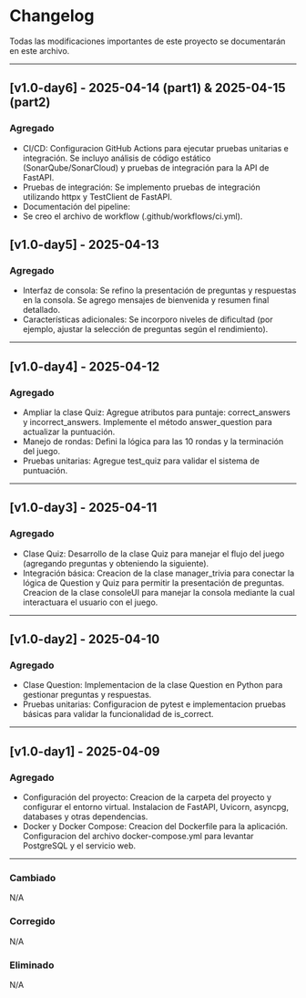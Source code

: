 # Changelog

Todas las modificaciones importantes de este proyecto se documentarán en este archivo.

---
## [v1.0-day6] - 2025-04-14 (part1) & 2025-04-15 (part2)

### Agregado
- CI/CD:
    Configuracion GitHub Actions para ejecutar pruebas unitarias e integración.
    Se incluyo análisis de código estático (SonarQube/SonarCloud) y pruebas de integración para la API de FastAPI.
- Pruebas de integración:
    Se implemento pruebas de integración utilizando httpx y TestClient de FastAPI.
- Documentación del pipeline:
- Se creo el archivo de workflow (.github/workflows/ci.yml).

## [v1.0-day5] - 2025-04-13

### Agregado
- Interfaz de consola:
    Se refino la presentación de preguntas y respuestas en la consola.
    Se agrego mensajes de bienvenida y resumen final detallado.
- Características adicionales:
    Se incorporo niveles de dificultad (por ejemplo, ajustar la selección de preguntas según el rendimiento).
---

## [v1.0-day4] - 2025-04-12

### Agregado
- Ampliar la clase Quiz:
    Agregue atributos para puntaje: correct_answers y incorrect_answers.
    Implemente el método answer_question para actualizar la puntuación.
- Manejo de rondas:
    Defini la lógica para las 10 rondas y la terminación del juego.
- Pruebas unitarias:
    Agregue test_quiz para validar el sistema de puntuación.
---

## [v1.0-day3] - 2025-04-11

### Agregado
- Clase Quiz:
    Desarrollo de la clase Quiz para manejar el flujo del juego (agregando preguntas y obteniendo la siguiente).
- Integración básica:
    Creacion de la clase manager_trivia para conectar la lógica de Question y Quiz para permitir la presentación de preguntas.
    Creacion de la clase consoleUI para manejar la consola mediante la cual interactuara el usuario con el juego.
---

## [v1.0-day2] - 2025-04-10

### Agregado
- Clase Question:
    Implementacion de la clase Question en Python para gestionar preguntas y respuestas.
- Pruebas unitarias:
    Configuracion de pytest e implementacion pruebas básicas para validar la funcionalidad de is_correct.

---
## [v1.0-day1] - 2025-04-09

### Agregado
- Configuración del proyecto:
    Creacion de la carpeta del proyecto y configurar el entorno virtual.
    Instalacion de FastAPI, Uvicorn, asyncpg, databases y otras dependencias.
- Docker y Docker Compose:
    Creacion del Dockerfile para la aplicación.
    Configuracion del archivo docker-compose.yml para levantar PostgreSQL y el servicio web.
---
### Cambiado
N/A

### Corregido
N/A

### Eliminado
N/A